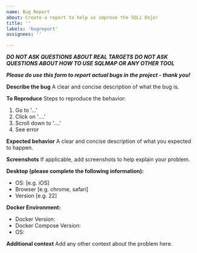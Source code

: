 ```yaml
---
name: Bug Report
about: Create a report to help us improve the SQLi Dojo!
title: ''
labels: 'bugreport'
assignees: ''

---
```


***DO NOT ASK QUESTIONS ABOUT REAL TARGETS***
***DO NOT ASK QUESTIONS ABOUT HOW TO USE SQLMAP OR ANY OTHER TOOL***

***Please do use this form to report actual bugs in the project - thank you!***

**Describe the bug**
A clear and concise description of what the bug is.

**To Reproduce**
Steps to reproduce the behavior:
1. Go to '...'
2. Click on '....'
3. Scroll down to '....'
4. See error

**Expected behavior**
A clear and concise description of what you expected to happen.

**Screenshots**
If applicable, add screenshots to help explain your problem.

**Desktop (please complete the following information):**
 - OS: [e.g. iOS]
 - Browser [e.g. chrome, safari]
 - Version [e.g. 22]

**Docker Environment:**
 - Docker Version:
 - Docker Compose Version:
 - OS:

**Additional context**
Add any other context about the problem here.
